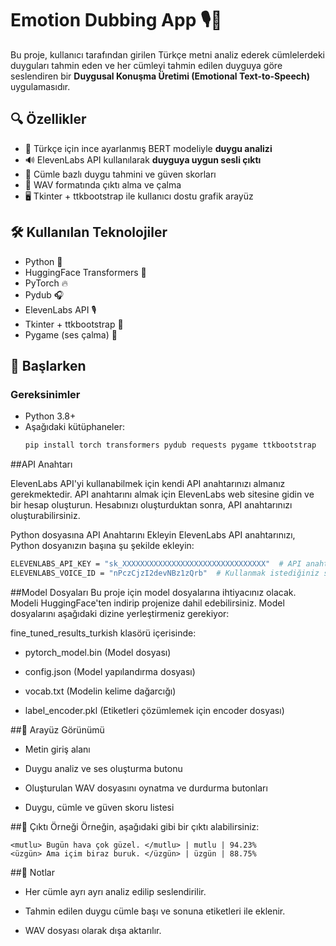 # Emotion Dubbing App 🎙️🧠

Bu proje, kullanıcı tarafından girilen Türkçe metni analiz ederek cümlelerdeki duyguları tahmin eden ve her cümleyi tahmin edilen duyguya göre seslendiren bir **Duygusal Konuşma Üretimi (Emotional Text-to-Speech)** uygulamasıdır.

## 🔍 Özellikler

- 🤖 Türkçe için ince ayarlanmış BERT modeliyle **duygu analizi**
- 🔊 ElevenLabs API kullanılarak **duyguya uygun sesli çıktı**
- 🧾 Cümle bazlı duygu tahmini ve güven skorları
- 💾 WAV formatında çıktı alma ve çalma
- 🖥️ Tkinter + ttkbootstrap ile kullanıcı dostu grafik arayüz

## 🛠️ Kullanılan Teknolojiler

- Python 🐍
- HuggingFace Transformers 🤗
- PyTorch 🔥
- Pydub 🎧
- ElevenLabs API 🎙️
- Tkinter + ttkbootstrap 🎨
- Pygame (ses çalma) 🎼

## 🚀 Başlarken
### Gereksinimler

- Python 3.8+
- Aşağıdaki kütüphaneler:
  ```bash
  pip install torch transformers pydub requests pygame ttkbootstrap
  
##API Anahtarı

ElevenLabs API'yi kullanabilmek için kendi API anahtarınızı almanız gerekmektedir. API anahtarını almak için ElevenLabs web sitesine gidin ve bir hesap oluşturun. Hesabınızı oluşturduktan sonra, API anahtarınızı oluşturabilirsiniz.

Python dosyasına API Anahtarını Ekleyin
ElevenLabs API anahtarınızı, Python dosyanızın başına şu şekilde ekleyin:
  ```bash
  ELEVENLABS_API_KEY = "sk_XXXXXXXXXXXXXXXXXXXXXXXXXXXXXXXX"  # API anahtarınızı buraya ekleyin
  ELEVENLABS_VOICE_ID = "nPczCjzI2devNBz1zQrb"  # Kullanmak istediğiniz sesin ID'si

```
##Model Dosyaları
Bu proje için model dosyalarına ihtiyacınız olacak. Modeli HuggingFace'ten indirip projenize dahil edebilirsiniz. Model dosyalarını aşağıdaki dizine yerleştirmeniz gerekiyor:

fine_tuned_results_turkish klasörü içerisinde:

- pytorch_model.bin (Model dosyası)

- config.json (Model yapılandırma dosyası)

- vocab.txt (Modelin kelime dağarcığı)

- label_encoder.pkl (Etiketleri çözümlemek için encoder dosyası)

##📸 Arayüz Görünümü
- Metin giriş alanı

- Duygu analiz ve ses oluşturma butonu

- Oluşturulan WAV dosyasını oynatma ve durdurma butonları

- Duygu, cümle ve güven skoru listesi

##📂 Çıktı Örneği
Örneğin, aşağıdaki gibi bir çıktı alabilirsiniz:

  ```text
<mutlu> Bugün hava çok güzel. </mutlu> | mutlu | 94.23%
<üzgün> Ama içim biraz buruk. </üzgün> | üzgün | 88.75%
```

##📌 Notlar
- Her cümle ayrı ayrı analiz edilip seslendirilir.

- Tahmin edilen duygu cümle başı ve sonuna <duygu> etiketleri ile eklenir.

- WAV dosyası olarak dışa aktarılır.
